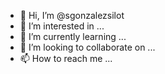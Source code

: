 - 👋 Hi, I’m @sgonzalezsilot
- 👀 I’m interested in ...
- 🌱 I’m currently learning ...
- 💞️ I’m looking to collaborate on ...
- 📫 How to reach me ...

<!---
sgonzalezsilot/sgonzalezsilot is a ✨ special ✨ repository because its `README.md` (this file) appears on your GitHub profile.
You can click the Preview link to take a look at your changes.
--->
